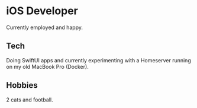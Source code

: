 # iOS Developer
Currently employed and happy.

## Tech
Doing SwiftUI apps and currently experimenting with a Homeserver running on my old MacBook Pro (Docker).

## Hobbies
2 cats and football.
